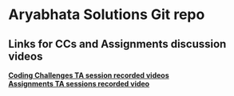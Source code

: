 # Aryabhata Solutions Git repo

## Links for CCs and Assignments discussion videos

**[Coding Challenges TA session recorded videos](https://drive.google.com/drive/folders/1-2-9iY-ynat-EXlgRVHBF3EWqe5SRJmw?usp=sharing)**  
**[Assignments TA sessions recorded video](https://drive.google.com/drive/folders/1iTkwjaXjIKrp4FAtEqOMgRT819Gv9AmM?usp=sharing)**